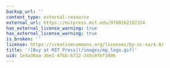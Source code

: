 ```yaml
---
backup_url: ''
content_type: external-resource
external_url: https://mitpress.mit.edu/9780262182324
has_external_licence_warning: true
has_external_license_warning: true
is_broken: ''
license: https://creativecommons.org/licenses/by-nc-sa/4.0/
title: '![Buy at MIT Press](/images/mp_logo.gif)'
uid: 1e4a38aa-3be1-4fbb-b712-245c0fef3486
---
```

